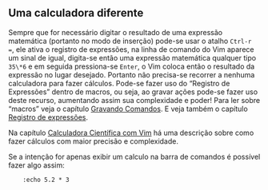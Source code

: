 Uma calculadora diferente
-------------------------

Sempre que for necessário digitar o resultado de uma expressão
matemática (portanto no modo de inserção) pode-se usar o atalho
`Ctrl-r =`, ele ativa o registro de expressões, na linha de
comando do Vim aparece um sinal de igual, digita-se então uma expressão
matemática qualquer tipo `35\*6` e em seguida pressiona-se
`Enter`, o Vim coloca então o resultado da expressão no
lugar desejado. Portanto não precisa-se recorrer a nenhuma calculadora
para fazer cálculos. Pode-se fazer uso do “Registro de Expressões”
dentro de macros, ou seja, ao gravar ações pode-se fazer uso deste
recurso, aumentando assim sua complexidade e poder! Para ler sobre
“macros” veja o capítulo [Gravando Comandos](../capitulo_8/gravando_comandos.md).
E veja também o capítulo [Registro de expressões](../capitulo_5/registro_de_expressoes.md).

Na capítulo [Calculadora Científica com Vim](../capitulo_9/calculadora_cientifica_com_o_vim.md) há uma descrição sobre como fazer cálculos com maior
precisão e complexidade.

Se a intenção for apenas exibir um calculo na barra de comandos é
possível fazer algo assim:

        :echo 5.2 * 3


